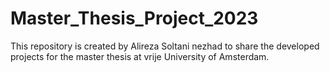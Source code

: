# Master_Thesis_Project_2023
This repository is created by Alireza Soltani nezhad to share the developed projects for the master thesis at vrije University of Amsterdam.
